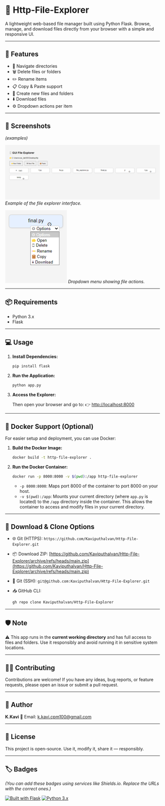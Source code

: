 # 🧭 Http-File-Explorer

A lightweight web-based file manager built using Python Flask.
Browse, manage, and download files directly from your browser with a simple and responsive UI.

---

## 🚀 Features

-   📁 Navigate directories
-   🗑️ Delete files or folders
-   ✏️ Rename items
-   📋 Copy & Paste support
-   📄 Create new files and folders
-   ⬇️ Download files
-   ⚙️ Dropdown actions per item

---

## 📸 Screenshots

_(examples)_

![Screenshot of the file explorer](temp/1.png)
_Example of the file explorer interface._

![Screenshot of file actions](temp/2.png)
_Dropdown menu showing file actions._

---

## 📦 Requirements

-   Python 3.x
-   Flask

---

## 💻 Usage

1.  **Install Dependencies:**

    ```bash
    pip install flask
    ```

2.  **Run the Application:**

    ```bash
    python app.py
    ```

3.  **Access the Explorer:**

    Then open your browser and go to:
    👉 [http://localhost:8000](http://localhost:8000)

---

## 🐳 Docker Support (Optional)

For easier setup and deployment, you can use Docker:

1.  **Build the Docker Image:**

    ```bash
    docker build -t http-file-explorer .
    ```

2.  **Run the Docker Container:**

    ```bash
    docker run -p 8000:8000 -v $(pwd):/app http-file-explorer
    ```

    * `-p 8000:8000`:  Maps port 8000 of the container to port 8000 on your host.
    * `-v $(pwd):/app`:  Mounts your current directory (where `app.py` is located) to the `/app` directory inside the container. This allows the container to access and modify files in your current directory.

---

## 🔗 Download & Clone Options

-   🌐 Git (HTTPS):
    `https://github.com/Kaviputhalvan/Http-File-Explorer.git`

-   📦 Download ZIP:
    [https://github.com/Kaviputhalvan/Http-File-Explorer/archive/refs/heads/main.zip](https://github.com/Kaviputhalvan/Http-File-Explorer/archive/refs/heads/main.zip)

-   🔐 Git (SSH):
    `git@github.com:Kaviputhalvan/Http-File-Explorer.git`

-   📥 GitHub CLI:

    ```bash
    gh repo clone Kaviputhalvan/Http-File-Explorer
    ```

---

## 🛡️ Note

⚠️ This app runs in the **current working directory** and has full access to files and folders.
Use it responsibly and avoid running it in sensitive system locations.

---

## 🧑‍💻 Contributing

Contributions are welcome! If you have any ideas, bug reports, or feature requests, please open an issue or submit a pull request.

---

## 👤 Author

**K.Kavi**
📧 Email: [k.kavi.cpm100@gmail.com](mailto:k.kavi.cpm100@gmail.com)

---

## 📜 License

This project is open-source. Use it, modify it, share it — responsibly.

---

## 🏷️ Badges

_(You can add these badges using services like Shields.io. Replace the URLs with the correct ones.)_

[![Built with Flask](https://img.shields.io/badge/Built%20with-Flask-blueviolet)](https://flask.palletsprojects.com/)
[![Python 3.x](https://img.shields.io/badge/Python-3.x-brightgreen)](https://www.python.org/)
